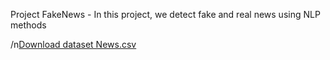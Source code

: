 Project FakeNews - In this project, we detect fake and real news using NLP methods

/n[Download dataset News.csv](https://drive.google.com/file/d/1q5jpI5M1EA9x3YPrLupmiu3gffkmGlHj/view?usp=sharing)
